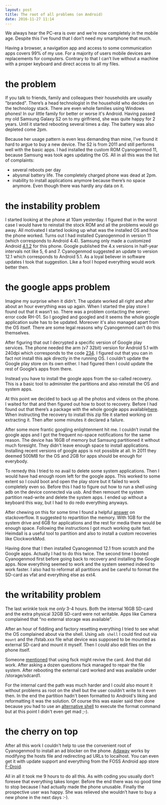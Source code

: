 ```yaml
---
layout: post
title: The root of all problems (on Android)
date: 2016-11-27 11:14
---
```


We always hear the PC-era is over and we’re now completely in the mobile age. Despite this I’ve found that I don’t need my smartphone that much.

Having a browser, a navigation app and access to some communication apps covers 99% of my use. For a majority of users mobile devices are replacements for computers. Contrary to that I can’t live without a machine with a proper keyboard and direct access to all my files.

# the problem

If you talk to friends, family and colleagues their households are usually "branded". There’s a head technologist in the household who decides on the technology stack. There are even whole families using Windows phones! In our little family for better or worse it's Android. Having passed my old Samsung Galaxy S2 on to my girlfriend, she was quite happy for 2 years. Until it started rebooting several times a day. The battery was also depleted come 2pm.

Because her usage pattern is even less demanding than mine, I've found it hard to argue to buy a new device. The S2 is from 2011 and still performs well with the basic apps. I had installed the custom ROM Cyanogenmod 11, because Samsung was took ages updating the OS. All in all this was the list of complaints:

- several reboots per day
- abysmal battery life. The completely charged phone was dead at 2pm.
- inability to install applications anymore because there’s no space anymore. Even though there was hardly any data on it.

# the instability problem


I started looking at the phone at 10am yesterday. I figured that in the worst case I would have to reinstall the stock ROM and all the problems would go away. All motivated I started looking up what was the installed OS and how the phone worked. Turns out I had installed Cyanogenmod in version 11 (which corresponds to Android 4.4). Samsung only made a customized Android [4.1.2](http://www.sammobile.com/firmwares/database/GT-I9100/) for this phone. Google published the  4.x versions in half-year intervals not like 5, 6 and 7. Cyanogenmod suggested an update to version 12.1 which corresponds to Android 5.1. As a loyal believer in software updates I took that suggestion.  Like a fool I hoped everything would work better then.

# the google apps problem

Imagine my surprise when it didn’t. The update worked all right and after about an hour everything was up again. When I started the play store I found out that it wasn’t so. There was a problem contacting the server; error code RH-01. So I googled and googled and it seems the whole google application suite has to be updated. Moreover it's also managed apart from the OS itself. There are some legal reasons why Cyanogenmod can’t do this themselves.

After figuring that out I decrypted a specific version of Google play services. The phone needed the arm (v7 32bit) version for Android 5.1 with 240dpi which corresponds to the code [234](http://www.apkmirror.com/apk/google-inc/google-play-services/google-play-services-10-0-84-release/). I figured out that you can in fact not install this apk directly in the running OS. I couldn’t update the Google play store on its own either. I had figured then I could update the rest of Google’s apps from there.

Instead you have to install the google apps from the so-called recovery. This is a basic tool to administer the partitions and also reinstall the OS and system apps.

At this point we decided to back up all the photos and videos on the phone. I waited for that and then figured out how to boot to recovery. Before I had found out that there’s a package with the whole google apps available[here](http://opengapps.org/). When instructing the recovery to install this zip file it started working on extracting it. Then after some minutes it declared a failure.

After some more frantic googling enlightenment hit me. I couldn’t install the google apps and I got the frequent no-space notifications for the same reason. The device has 16GB of memory but Samsung partitioned it without much foresight. They didn't leave enough space to install applications. Installing recent versions of google apps is not possible at all. In 2011  they deemed 500MB for the OS and 2GB for apps should be enough for everybody.

To remedy this I tried to no avail to delete some system applications. Then I would have had enough room left for the google apps. This worked to some extent so I could boot and open the play store but it failed to work completely even so. Before this I had to figure out how to run a shell using adb on the device connected via usb. And then remount the system partition read-write and delete the system apps. I ended up without a keyboard this way, but I had to do redo everything anyways.

After chewing on this for some time I found a helpful [answer](http://android.stackexchange.com/a/144816) on stackoverflow. It suggested to repartition the memory. With 1GB for the system drive and 6GB for applications and the rest for media there would be enough space. Following the instructions I got much working quite fast. Heimdall is a useful tool to partition and also to install a custom recoveries like ClockworkMod.

Having done that I then installed Cyanogenmod 12.1 from scratch and the Google apps. Actually I had to do this twice. The second time I booted Cyanogenmod first before going back to recovery and installing the Google apps. Now everything seemed to work and the system seemed indeed to work faster. I also had to reformat all partitions and be careful to format the SD-card as vfat and everything else as ext4.

# the writability problem

The last wrinkle took me *only* 3-4 hours. Both the internal 16GB SD-card and the extra physical 32GB SD-card were not writable. Apps like Camera complained that “no external storage was available”.

After an hour of fiddling and factory resetting everything I tried to see what the OS complained about via the shell. Using  `adb shell` I could find out via `mount` and the /fstab.xxx file what device was supposed to be mounted as external SD-card and mount it myself. Then I could also edit files on the phone itself.

Someone [mentioned](http://android.stackexchange.com/questions/38745/check-and-fix-sd-card-errors-within-android-itself) that using fsck might revive the card. And that did work. After asking a dozen questions fsck managed to repair the file system. After rebooting the external card worked and was available under /storage/sdcard1.

For the internal card the path was much harder and I could also mount it without problems as root on the shell but the user couldn't write to it even then. In the end the partition hadn't been formatted to Android's liking and reformatting it was the solution. Of course this was easier said then done because you had to use an [alternative shell](http://android.stackexchange.com/a/43479) to execute the format command but at this point I didn't even get mad ;-).

# the cherry on top

After all this work I couldn't help to use the convenient root of Cyanogenmod to install an ad blocker on the phone. [Adaway](https://adaway.org/) works by modifying the hosts file and redirecting ad URLs to localhost. You can even get it with update support and everything from the FOSS Android app store [F-Droid](https://f-droid.org/).

All in all it took me 9 hours to do all this. As with coding you usually don’t foresee that everything takes longer. Before the end there was no good time to stop because I had actually made the phone unusable. Finally the prospective user was happy. She was relieved she wouldn’t have to buy a new phone in the next days :-).